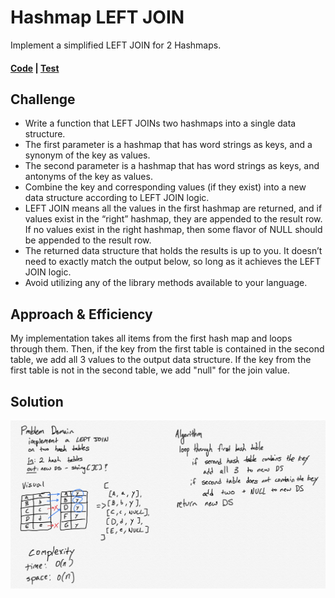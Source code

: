 # Hashmap LEFT JOIN
Implement a simplified LEFT JOIN for 2 Hashmaps.
#### [Code](/Data-Structures/hashtable/src/main/java/hashtable/LeftJoin/LeftJoin.java) | [Test](Data-Structures/hashtable/src/test/java/hashtable/LeftJoin/LeftJoinTest.java)

## Challenge
* Write a function that LEFT JOINs two hashmaps into a single data structure.
* The first parameter is a hashmap that has word strings as keys, and a synonym of the key as values.
* The second parameter is a hashmap that has word strings as keys, and antonyms of the key as values.
* Combine the key and corresponding values (if they exist) into a new data structure according to LEFT JOIN logic.
* LEFT JOIN means all the values in the first hashmap are returned, and if values exist in the “right” hashmap, they are appended to the result row. If no values exist in the right hashmap, then some flavor of NULL should be appended to the result row.
* The returned data structure that holds the results is up to you. It doesn’t need to exactly match the output below, so long as it achieves the LEFT JOIN logic.
* Avoid utilizing any of the library methods available to your language.

## Approach & Efficiency
My implementation takes all items from the first hash map and loops through them. Then, if the key from the first table is contained in the second table, we add all 3 values to the output data structure. If the key from the first table is not in the second table, we add "null" for the join value.

## Solution
<!-- Embedded whiteboard image -->
![left join whiteboard](/assets/leftJoin.jpg)

